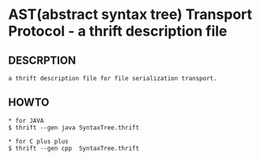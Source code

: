 AST(abstract syntax tree) Transport Protocol - a thrift description file
==========================================================

## DESCRPTION
    a thrift description file for file serialization transport. 

## HOWTO
    * for JAVA
    $ thrift --gen java SyntaxTree.thrift

    * for C plus plus
    $ thrift --gen cpp  SyntaxTree.thrift

